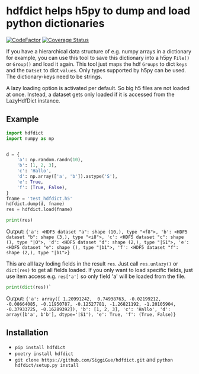 # hdfdict helps h5py to dump and load python dictionaries

[![CodeFactor](https://www.codefactor.io/repository/github/siggigue/hdfdict/badge)](https://www.codefactor.io/repository/github/siggigue/hdfdict)
[![Coverage Status](https://coveralls.io/repos/github/SiggiGue/hdfdict/badge.svg?branch=master)](https://coveralls.io/github/SiggiGue/hdfdict?branch=master)

If you have a hierarchical data structure of e.g. numpy arrays in a dictionary for example, you can use this tool to save this dictionary into a h5py `File()` or `Group()` and load it again.
This tool just maps the hdf `Groups` to dict `keys` and the `Datset` to dict `values`.
Only types supported by h5py can be used.
The dictionary-keys need to be strings.

A lazy loading option is activated per default. So big h5 files are not loaded at once. Instead, a dataset gets only loaded if it is accessed from the LazyHdfDict instance.


## Example

```python
import hdfdict
import numpy as np


d = {
    'a': np.random.randn(10),
    'b': [1, 2, 3],
    'c': 'Hallo',
    'd': np.array(['a', 'b']).astype('S'),
    'e': True,
    'f': (True, False),
}
fname = 'test_hdfdict.h5'
hdfdict.dump(d, fname)
res = hdfdict.load(fname)

print(res)
```

Output:
`
{'a': <HDF5 dataset "a": shape (10,), type "<f8">, 'b': <HDF5 dataset "b": shape (3,), type "<i8">, 'c': <HDF5 dataset "c": shape (), type "|O">, 'd': <HDF5 dataset "d": shape (2,), type "|S1">, 'e': <HDF5 dataset "e": shape (), type "|b1">, 'f': <HDF5 dataset "f": shape (2,), type "|b1">}
`

This are all lazy loding fields in the result `res`.
Just call `res.unlazy()` or `dict(res)` to get all fields loaded.
If you only want to load specific fields, just use item access e.g. `res['a']` so only field 'a' will be loaded from the file.


```python
print(dict(res))`
```

Output:
`
{'a': array([ 1.20991242,  0.74938763, -0.02199212, -0.08664085, -0.11950787,
       -0.12527781, -1.26821192, -1.20105904, -0.37933725, -0.16289392]), 'b': [1, 2, 3], 'c': 'Hallo', 'd': array([b'a', b'b'], dtype='|S1'), 'e': True, 'f': (True, False)}
`





## Installation

+ `pip install hdfdict`
+ `poetry install hdfdict`
+ `git clone https://github.com/SiggiGue/hdfdict.git` and `python hdfdict/setup.py install`
